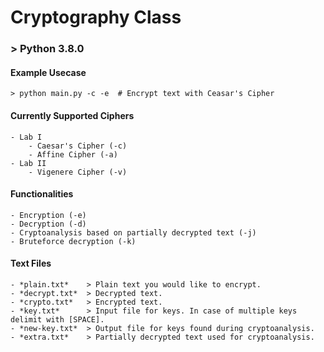 # Cryptography Class

###  > Python 3.8.0

#### Example Usecase

    > python main.py -c -e  # Encrypt text with Ceasar's Cipher

#### Currently Supported Ciphers

    - Lab I
        - Caesar's Cipher (-c)
        - Affine Cipher (-a)
    - Lab II
        - Vigenere Cipher (-v)

#### Functionalities

    - Encryption (-e)
    - Decryption (-d)
    - Cryptoanalysis based on partially decrypted text (-j)
    - Bruteforce decryption (-k)

#### Text Files

    - *plain.txt*    > Plain text you would like to encrypt.
    - *decrypt.txt*  > Decrypted text.
    - *crypto.txt*   > Encrypted text.
    - *key.txt*      > Input file for keys. In case of multiple keys delimit with [SPACE].
    - *new-key.txt*  > Output file for keys found during cryptoanalysis.
    - *extra.txt*    > Partially decrypted text used for cryptoanalysis.
